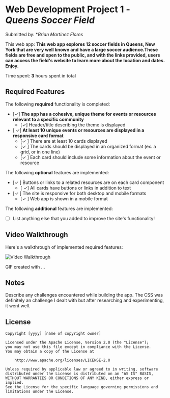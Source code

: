 # Web Development Project 1 - *Queens Soccer Field*

Submitted by: **Brian Martinez Flores*

This web app: **This web app explores 12 soccer fields in Queens, New York that are very well known and have a large soccer audience.These fields are free and open to the public, and with the links provided, users can access the field's website to learn more about the location and dates. Enjoy.**

Time spent: **3** hours spent in total

## Required Features

The following **required** functionality is completed:

- [✓] **The app has a cohesive, unique theme for events or resources relevant to a specific community**
  - [✓] Header/title describing the theme is displayed
- [ ✓] **At least 10 unique events or resources are displayed in a responsive card format**
  - [✓ ] There are at least 10 cards displayed 
  - [✓ ] The cards should be displayed in an organized format (ex. a grid, or in one line)
  - [✓ ] Each card should include some information about the event or resource


The following **optional** features are implemented:

- [✓ ] Buttons or links to a related resources are on each card component
  - [ ✓] All cards have buttons or links in addition to text
- [✓ ] The site is responsive for both desktop and mobile formats
  - [✓ ] Web app is shown in a mobile format

The following **additional** features are implemented:

* [ ] List anything else that you added to improve the site's functionality!

## Video Walkthrough

Here's a walkthrough of implemented required features:

<img src='http://i.imgur.com/link/to/your/gif/file.gif' title='Video Walkthrough' width='' alt='Video Walkthrough' />

<!-- Replace this with whatever GIF tool you used! -->
GIF created with ...  
<!-- Recommended tools:
[Kap](https://getkap.co/) for macOS
[ScreenToGif](https://www.screentogif.com/) for Windows
[peek](https://github.com/phw/peek) for Linux. -->

## Notes

Describe any challenges encountered while building the app.
The CSS was definitely an challenge I dealt with but after researching and experimenting, it went well.

## License

    Copyright [yyyy] [name of copyright owner]

    Licensed under the Apache License, Version 2.0 (the "License");
    you may not use this file except in compliance with the License.
    You may obtain a copy of the License at

        http://www.apache.org/licenses/LICENSE-2.0

    Unless required by applicable law or agreed to in writing, software
    distributed under the License is distributed on an "AS IS" BASIS,
    WITHOUT WARRANTIES OR CONDITIONS OF ANY KIND, either express or implied.
    See the License for the specific language governing permissions and
    limitations under the License.